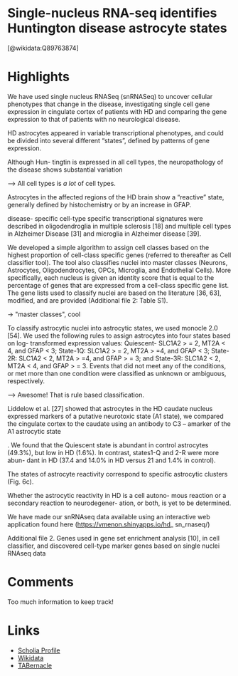 
Single-nucleus RNA-seq identifies Huntington disease astrocyte states
=====================================================================
  
  [@wikidata:Q89763874]  

# Highlights


We have used single nucleus RNASeq (snRNASeq) to uncover cellular phenotypes that change in the disease, investigating single cell gene expression in cingulate cortex of patients with HD and comparing the gene expression to that of patients with no neurological disease.

HD astrocytes appeared in variable transcriptional phenotypes, and could be divided into several different “states”, defined by patterns of gene expression.

Although Hun- tingtin is expressed in all cell types, the neuropathology of the disease shows substantial variation

--> All cell types is _a lot_ of cell types.

Astrocytes in the affected regions of the HD brain show a “reactive” state, generally defined by histochemistry or by an increase in GFAP.

disease- specific cell-type specific transcriptional signatures were described in oligodendroglia in multiple sclerosis [18] and multiple cell types in Alzheimer Disease [31] and microglia in Alzheimer disease [39].

We developed a simple algorithm to assign cell classes
based on the highest proportion of cell-class specific genes (referred to thereafter as Cell classifier tool). The tool also classifies nuclei into master classes (Neurons, Astrocytes, Oligodendrocytes, OPCs, Microglia, and Endothelial Cells). More specifically, each nucleus is given an identity score that is equal to the percentage of genes that are expressed from a cell-class specific gene list. The gene lists used to classify nuclei are based on the literature [36, 63], modified, and are provided (Additional file 2: Table S1).

-> "master classes", cool


To classify astrocytic nuclei into astrocytic states, we used monocle 2.0 [54]. We used the following rules to
assign astrocytes into four states based on log- transformed expression values: Quiescent- SLC1A2 > = 2, MT2A < 4, and GFAP < 3; State-1Q: SLC1A2 > = 2, MT2A > =4, and GFAP < 3; State-2R: SLC1A2 < 2, MT2A > =4, and GFAP > = 3; and State-3R: SLC1A2 < 2, MT2A < 4, and GFAP > = 3. Events that did not meet any of the conditions, or met more than one condition were classified as unknown or ambiguous, respectively.

--> Awesome! That is rule based classification.

Liddelow et al. [27] showed that astrocytes in the
HD caudate nucleus expressed markers of a putative neurotoxic state (A1 state), we compared the cingulate cortex to the caudate using an antibody to C3 – amarker of the A1 astrocytic state


. We found that the Quiescent state is abundant in control astrocytes (49.3%), but low in HD (1.6%). In contrast, states1-Q and 2-R were more abun- dant in HD (37.4 and 14.0% in HD versus 21 and 1.4% in control).

The states of astrocyte reactivity correspond to specific astrocytic clusters (Fig. 6c).

Whether the astrocytic reactivity in HD is a cell autono- mous reaction or a secondary reaction to neurodegener- ation, or both, is yet to be determined.

We have made our snRNAseq data available using an interactive web application found here (https://vmenon.shinyapps.io/hd_ sn_rnaseq/)

Additional file 2. Genes used in gene set enrichment analysis [10], in cell classifier, and discovered cell-type marker genes based on single nuclei RNAseq data

# Comments


Too much information to keep track! 
# Links
  
 * [Scholia Profile](https://scholia.toolforge.org/work/Q89763874)  
 * [Wikidata](https://www.wikidata.org/wiki/Q89763874)  
 * [TABernacle](https://tabernacle.toolforge.org/?#/tab/manual/Q89763874/P921%3BP4510)  
